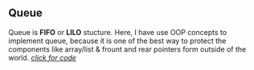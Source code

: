 <h2>Queue</h2>
<p>Queue is <strong>FIFO</strong> or <strong>LILO</strong> stucture. Here, I have use OOP concepts to implement queue, because it is one of the best way to protect the components like array/list & frount and rear pointers form outside of the world.  <i><a href="https://github.com/milansonagra/My-Data-Stuctures-and-Algorithm/blob/master/queue">click for code</a></i></p>
